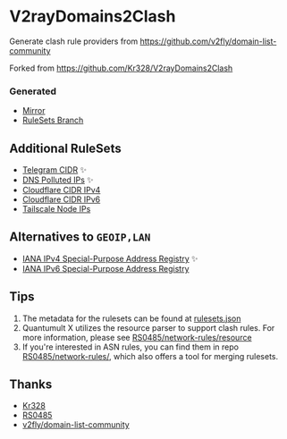# V2rayDomains2Clash

Generate clash rule providers from https://github.com/v2fly/domain-list-community

Forked from https://github.com/Kr328/V2rayDomains2Clash

### Generated
- [Mirror](https://rules.dreamoeu.com)
- [RuleSets Branch](https://github.com/dreamoeu/V2rayDomains2Clash/tree/generated)

## Additional RuleSets
- [Telegram CIDR](https://rules.dreamoeu.com/telegram-cidr.yaml) ✨
- [DNS Polluted IPs](https://rules.dreamoeu.com/dns-polluted-ips.yaml) ✨
- [Cloudflare CIDR IPv4](https://rules.dreamoeu.com/cloudflare-cidr-ipv4.yaml)
- [Cloudflare CIDR IPv6](https://rules.dreamoeu.com/cloudflare-cidr-ipv6.yaml)
- [Tailscale Node IPs](https://rules.dreamoeu.com/tailscale-node-ips.yaml)

## Alternatives to `GEOIP,LAN`
- [IANA IPv4 Special-Purpose Address Registry](https://rules.dreamoeu.com/iana-ipv4-specials.yaml) ✨
- [IANA IPv6 Special-Purpose Address Registry](https://rules.dreamoeu.com/iana-ipv6-specials.yaml)

## Tips
1. The metadata for the rulesets can be found at [rulesets.json](https://rules.dreamoeu.com/rulesets.json)
2. Quantumult X utilizes the resource parser to support clash rules. For more information, please see [RS0485/network-rules/resource](https://github.com/RS0485/network-rules/tree/main/resource)
3. If you're interested in ASN rules, you can find them in repo [RS0485/network-rules/](https://github.com/RS0485/network-rules/tree/main/functions/rulesets/asns), which also offers a tool for merging rulesets.

## Thanks
- [Kr328](https://github.com/Kr328)
- [RS0485](https://github.com/RS0485)
- [v2fly/domain-list-community](https://github.com/v2fly/domain-list-community)